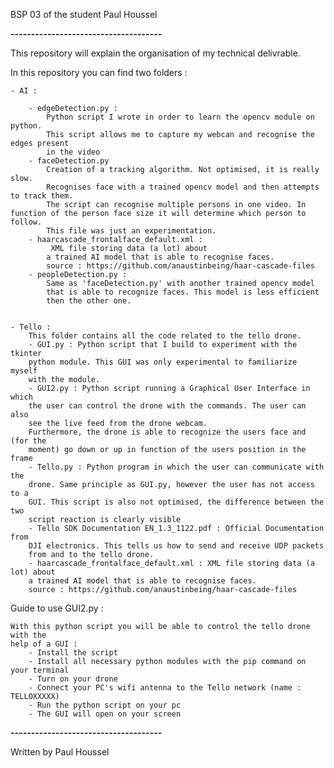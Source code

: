 BSP 03 of the student Paul Houssel 

**-------------------------------------**

This repository will explain the organisation of my technical 
delivrable.

In this repository you can find two folders :

    - AI :

        - edgeDetection.py :
            Python script I wrote in order to learn the opencv module on python.
            This script allows me to capture my webcan and recognise the edges present
            in the video 
        - faceDetection.py
            Creation of a tracking algorithm. Not optimised, it is really slow.
            Recognises face with a trained opencv model and then attempts to track them.
            The script can recognise multiple persons in one video. In function of the person face size it will determine which person to follow.
            This file was just an experimentation.
        - haarcascade_frontalface_default.xml :
             XML file storing data (a lot) about
            a trained AI model that is able to recognise faces.
            source : https://github.com/anaustinbeing/haar-cascade-files
        - peopleDetection.py :
            Same as 'faceDetection.py' with another trained opencv model
            that is able to recognize faces. This model is less efficient 
            then the other one.


    - Tello :
        This folder contains all the code related to the tello drone.
        - GUI.py : Python script that I build to experiment with the tkinter
        python module. This GUI was only experimental to familiarize myself 
        with the module.
        - GUI2.py : Python script running a Graphical User Interface in which 
        the user can control the drone with the commands. The user can also 
        see the live feed from the drone webcam.
        Furthermore, the drone is able to recognize the users face and (for the
        moment) go down or up in function of the users position in the frame
        - Tello.py : Python program in which the user can communicate with the 
        drone. Same principle as GUI.py, however the user has not access to a 
        GUI. This script is also not optimised, the difference between the two 
        script reaction is clearly visible
        - Tello SDK Documentation EN_1.3_1122.pdf : Official Documentation from
        DJI electronics. This tells us how to send and receive UDP packets 
        from and to the tello drone.
        - haarcascade_frontalface_default.xml : XML file storing data (a lot) about
        a trained AI model that is able to recognise faces.
        source : https://github.com/anaustinbeing/haar-cascade-files

Guide to use GUI2.py :

    With this python script you will be able to control the tello drone with the 
    help of a GUI :
        - Install the script 
        - Install all necessary python modules with the pip command on your terminal
        - Turn on your drone
        - Connect your PC's wifi antenna to the Tello network (name : TELLOXXXXX)
        - Run the python script on your pc
        - The GUI will open on your screen

**-------------------------------------**

Written by Paul Houssel